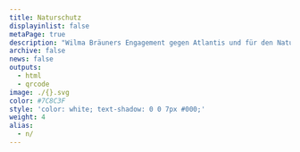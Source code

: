 ```yaml
---
title: Naturschutz
displayinlist: false
metaPage: true
description: "Wilma Bräuners Engagement gegen Atlantis und für den Naturschutz"
archive: false
news: false
outputs:
  - html
  - qrcode
image: ./{}.svg
color: #7C8C3F
style: 'color: white; text-shadow: 0 0 7px #000;'
weight: 4
alias:
  - n/
---
```

